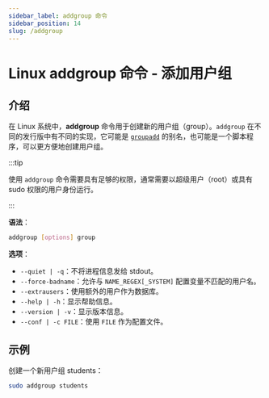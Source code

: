 ```yaml
---
sidebar_label: addgroup 命令
sidebar_position: 14
slug: /addgroup
---
```


# Linux addgroup 命令 - 添加用户组



## 介绍

在 Linux 系统中，**addgroup** 命令用于创建新的用户组（group）。`addgroup` 在不同的发行版中有不同的实现，它可能是 [`groupadd`](/linux-command/groupadd) 的别名，也可能是一个脚本程序，可以更方便地创建用户组。

:::tip

使用 `addgroup` 命令需要具有足够的权限，通常需要以超级用户（root）或具有 sudo 权限的用户身份运行。

:::

**语法**：

```bash
addgroup [options] group
```

**选项**：

- `--quiet | -q`：不将进程信息发给 stdout。
- `--force-badname`：允许与 `NAME_REGEX[_SYSTEM]` 配置变量不匹配的用户名。
- `--extrausers`：使用额外的用户作为数据库。
- `--help | -h`：显示帮助信息。
- `--version | -v`：显示版本信息。
- `--conf | -c FILE`：使用 `FILE` 作为配置文件。



## 示例

创建一个新用户组 students：

```bash
sudo addgroup students
```
